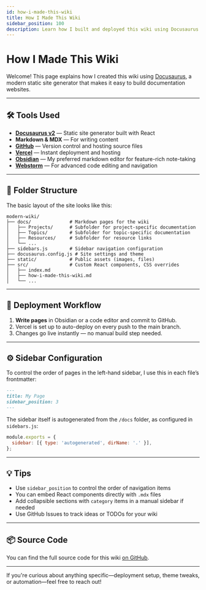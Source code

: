 ```yaml
---
id: how-i-made-this-wiki
title: How I Made This Wiki
sidebar_position: 100
description: Learn how I built and deployed this wiki using Docusaurus and GitHub.
---
```


# How I Made This Wiki

Welcome! This page explains how I created this wiki using [Docusaurus](https://docusaurus.io), a modern static site generator that makes it easy to build documentation websites.

---

## 🛠️ Tools Used

- **[Docusaurus v2](https://docusaurus.io/)** — Static site generator built with React  
- **Markdown & MDX** — For writing content  
- **[GitHub](https://github.com/)** — Version control and hosting source files  
- **[Vercel](https://vercel.com/)** — Instant deployment and hosting  
- **[Obsidian](https://obsidian.md/)** — My preferred markdown editor for feature-rich note-taking
- **[Webstorm](https://www.jetbrains.com/webstorm/)** — For advanced code editing and navigation

---

## 🧱 Folder Structure

The basic layout of the site looks like this:

```
modern-wiki/
├── docs/              # Markdown pages for the wiki
│   ├── Projects/      # Subfolder for project-specific documentation
│   ├── Topics/        # Subfolder for topic-specific documentation
│   ├── Resources/     # Subfolder for resource links
│   └── ...
├── sidebars.js        # Sidebar navigation configuration
├── docusaurus.config.js # Site settings and theme
├── static/            # Public assets (images, files)
├── src/               # Custom React components, CSS overrides
│   ├── index.md
│   ├── how-i-made-this-wiki.md
│   └── ...
```

---

## 🚀 Deployment Workflow

1. **Write pages** in Obsidian or a code editor and commit to GitHub.  
2. Vercel is set up to auto-deploy on every push to the main branch.  
3. Changes go live instantly — no manual build step needed.

---

## ⚙️ Sidebar Configuration

To control the order of pages in the left-hand sidebar, I use this in each file’s frontmatter:

```md
---
title: My Page
sidebar_position: 3
---
```

The sidebar itself is autogenerated from the `/docs` folder, as configured in `sidebars.js`:

```js
module.exports = {
  sidebar: [{ type: 'autogenerated', dirName: '.' }],
};
```

---

## 💡 Tips

- Use `sidebar_position` to control the order of navigation items
- You can embed React components directly with `.mdx` files
- Add collapsible sections with `category` items in a manual sidebar if needed
- Use GitHub Issues to track ideas or TODOs for your wiki


---

## 📦 Source Code

You can find the full source code for this wiki [on GitHub](https://github.com/csteamengine/modern-wiki).

---

If you're curious about anything specific—deployment setup, theme tweaks, or automation—feel free to reach out!